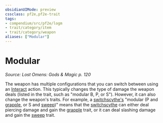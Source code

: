 ```yaml
---
obsidianUIMode: preview
cssclass: pf2e,pf2e-trait
tags:
- compendium/src/pf2e/logm
- trait/category/item
- trait/category/weapon
aliases: ["Modular"]
---
```

# Modular  
*Source: Lost Omens: Gods & Magic p. 120*  

The weapon has multiple configurations that you can switch between using an [Interact](rules/actions/interact.md) action. This typically changes the type of damage the weapon deals (listed in the trait, such as "modular B, P, or S"). However, it can also change the weapon's traits. For example, a [switchscythe's](compendium/equipment/items/switchscythe-lotgb.md) "modular (P and [grapple](rules/traits/grapple.md), or S and [sweep](rules/traits/sweep.md))" means that the [switchscythe](compendium/equipment/items/switchscythe-lotgb.md) can either deal piercing damage and gain the [grapple](rules/traits/grapple.md) trait, or it can deal slashing damage and gain the [sweep](rules/traits/sweep.md) trait.